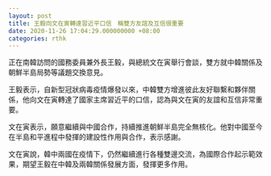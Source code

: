 ```yaml
---
layout: post
title: 王毅向文在寅轉達習近平口信　稱雙方友誼及互信很重要
date: 2020-11-26 17:04:29.000000000 +08:00
categories: rthk
---
```


正在南韓訪問的國務委員兼外長王毅，與總統文在寅舉行會談，雙方就中韓關係及朝鮮半島局勢等議題交換意見。

王毅表示，自新型冠狀病毒疫情爆發以來，中韓雙方增進彼此友好聯繫和夥伴關係，他向文在寅轉達了國家主席習近平的口信，認為與文在寅的友誼和互信非常重要。

文在寅表示，願意繼續與中國合作，持續推進朝鮮半島完全無核化。他對中國至今在半島和平進程中發揮的建設性作用與合作，表示感謝。

文在寅說，韓中兩國在疫情下，仍然繼續進行各種雙邊交流，為國際合作起示範效果，期望王毅在中韓及兩韓關係發展方面，發揮更多作用。
